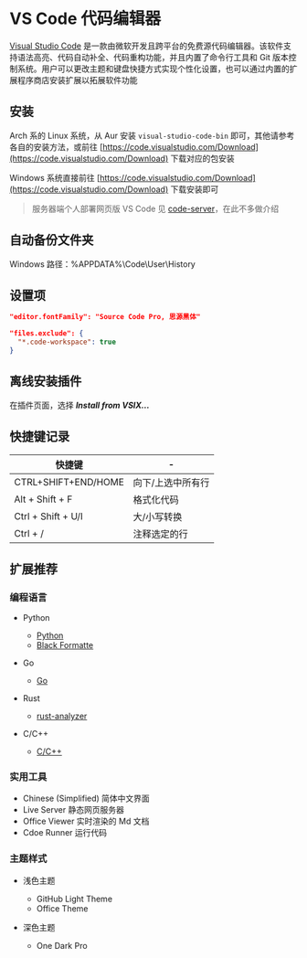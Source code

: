 # VS Code 代码编辑器

[Visual Studio Code](https://code.visualstudio.com) 是一款由微软开发且跨平台的免费源代码编辑器。该软件支持语法高亮、代码自动补全、代码重构功能，并且内置了命令行工具和 Git 版本控制系统。用户可以更改主题和键盘快捷方式实现个性化设置，也可以通过内置的扩展程序商店安装扩展以拓展软件功能

## 安装

Arch 系的 Linux 系统，从 Aur 安装 `visual-studio-code-bin` 即可，其他请参考各自的安装方法，或前往 [https://code.visualstudio.com/Download](https://code.visualstudio.com/Download) 下载对应的包安装

Windows 系统直接前往 [https://code.visualstudio.com/Download](https://code.visualstudio.com/Download) 下载安装即可

> 服务器端个人部署网页版 VS Code 见 [code-server](https://github.com/coder/code-server)，在此不多做介绍

## 自动备份文件夹

Windows 路径：%APPDATA%\Code\User\History

## 设置项

```json
"editor.fontFamily": "Source Code Pro, 思源黑体"

"files.exclude": {
  "*.code-workspace": true
}
```

## 离线安装插件

在插件页面，选择 ___Install from VSIX...___

## 快捷键记录

快捷键|-
-|-
CTRL+SHIFT+END/HOME|向下/上选中所有行
Alt + Shift + F|格式化代码
Ctrl + Shift + U/I|大/小写转换
Ctrl + /|注释选定的行

## 扩展推荐

### 编程语言

- Python
  - [Python](https://marketplace.visualstudio.com/items?itemName=ms-python.python)
  - [Black Formatte](https://marketplace.visualstudio.com/items?itemName=ms-python.python)

- Go
  - [Go](https://marketplace.visualstudio.com/items?itemName=golang.Go)

- Rust
  - [rust-analyzer](https://marketplace.visualstudio.com/items?itemName=rust-lang.rust-analyzer)

- C/C++
  - [C/C++](https://marketplace.visualstudio.com/items?itemName=ms-vscode.cpptools)

### 实用工具

- Chinese (Simplified) 简体中文界面
- Live Server 静态网页服务器
- Office Viewer 实时渲染的 Md 文档
- Cdoe Runner 运行代码

### 主题样式

- 浅色主题
  - GitHub Light Theme
  - Office Theme

- 深色主题
  - One Dark Pro

